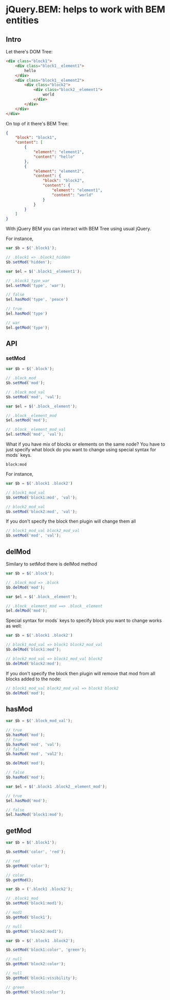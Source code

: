 # jQuery.BEM: helps to work with BEM entities

## Intro

Let there's DOM Tree:

```html
<div class="block1">
    <div class="block1__element1">
        hello
    </div>
    <div class="block1__element2">
        <div class="block2">
            <div class="block2__element1">
                world
            </div>
        </div>
    </div>
</div>
```

On top of it there's BEM Tree:


```json
{
    "block": "block1",
    "content": [
        {
            "element": "element1",
            "content": "hello"
        },
        {
            "element": "element2",
            "content": {
                "block": "block2",
                "content": {
                    "element": "element1",
                    "content": "world"
                }
            }
        }
    ]
}

```

With jQuery BEM you can interact with BEM Tree using usual jQuery.

For instance,

```js
var $b = $('.block1');

// .block1 => .block1_hidden
$b.setMod('hidden');
```

```js
var $el = $('.block1__element1');

// .block1_type_war
$el.setMod('type', 'war');

// false
$el.hasMod('type', 'peace')

// true
$el.hasMod('type')

// war
$el.getMod('type');
```

## API

### setMod

```js
var $b = $('.block');

// .block_mod
$b.setMod('mod');

// .block_mod_val
$b.setMod('mod', 'val');

```

```js
var $el = $('.block__element');

// .block__element_mod
$el.setMod('mod');

// .block__element_mod_val
$el.setMod('mod', 'val');
```

What if you have mix of blocks or elements on the same node? You have to just specify what block do you want to change using special syntax for mods` keys.

```
block:mod
```

For instance,

```js
var $b = $('.block1 .block2')

// block1_mod_val
$b.setMod('block1:mod', 'val');

// block2_mod_val
$b.setMod('block2:mod', 'val');
```

If you don't specify the block then plugin will change them all

```js
// block1_mod_val block2_mod_val
$b.setMod('mod', 'val');
```

## delMod

Similary to setMod there is delMod method

```js
var $b = $('.block');

// .block_mod => .block
$b.delMod('mod');

```

```js
var $el = $('.block__element');

// .block__element_mod ==> .block__element
$el.delMod('mod');
```

Special syntax for mods` keys to specify block you want to change works as well:

```js
var $b = $('.block1 .block2')

// block1_mod_val => block1 block2_mod_val
$b.delMod('block1:mod');

// block2_mod_val => block1_mod_val block2
$b.delMod('block2:mod');
```

If you don't specify the block then plugin will remove that mod from all blocks added to the node:

```js
// block1_mod_val block2_mod_val => block1 block2
$b.delMod('mod');
```

## hasMod

```js
var $b = $('.block_mod_val');

// true
$b.hasMod('mod');
// true
$b.hasMod('mod', 'val');
// false
$b.hasMod('mod', 'val2');

$b.delMod('mod');

// false
$b.hasMod('mod');
```

```js
var $el = $('.block1 .block2__element_mod');

// true
$el.hasMod('mod');

// false
$el.hasMod('block1:mod');
```

## getMod

```js
var $b = $('.block1');

$b.setMod('color', 'red');

// red
$b.getMod('color');

// color
$b.getMod();
```

```js
var $b = ('.block1 .block2');

// .block1_mod
$b.setMod('block1:mod1');

// mod1
$b.getMod('block1');

// null
$b.getMod('block2:mod1');
```

```js
var $b = $('.block1 .block2');

$b.setMod('block1:color', 'green');

// null
$b.getMod('block2:color');

// null
$b.getMod('block1:visibility');

// green
$b.getMod('block1:color');
```